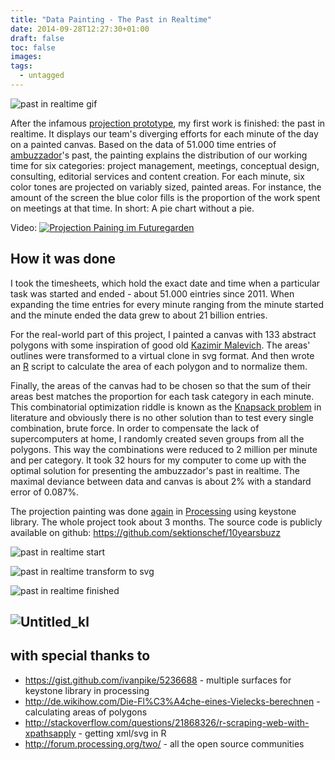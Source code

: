 ```yaml
---
title: "Data Painting - The Past in Realtime"
date: 2014-09-28T12:27:30+01:00
draft: false
toc: false
images:
tags:
  - untagged
---
```



![past in realtime gif](../images/data_painting/Untitled_kl1.gif)

After the infamous [projection prototype](http://digit.alitility.com/visualitility/projection-painting-prototype/ "Projection Painting Prototype"), my first work is finished: the past in realtime. It displays our team's diverging efforts for each minute of the day on a painted canvas. Based on the data of 51.000 time entries of [ambuzzador](http://ambuzzador.com/)'s past, the painting explains the distribution of our working time for six categories: project management, meetings, conceptual design, consulting, editorial services and content creation. For each minute, six color tones are projected on variably sized, painted areas. For instance, the amount of the screen the blue color fills is the proportion of the work spent on meetings at that time. In short: A pie chart without a pie.

Video: [![Projection Paining im Futuregarden](https://img.youtube.com/vi/CLqPOSmoUIo/0.jpg)](https://www.youtube.com/watch?v=CLqPOSmoUIo)

## How it was done

I took the timesheets, which hold the exact date and time when a particular task was started and ended - about 51.000 eintries since 2011\. When expanding the time entries for every minute ranging from the minute started and the minute ended the data grew to about 21 billion entries.

For the real-world part of this project, I painted a canvas with 133 abstract polygons with some inspiration of good old [Kazimir Malevich](http://en.wikipedia.org/wiki/Kazimir_Malevich). The areas' outlines were transformed to a virtual clone in svg format. And then wrote an [R](http://www.r-project.org/) script to calculate the area of each polygon and to normalize them.

Finally, the areas of the canvas had to be chosen so that the sum of their areas best matches the proportion for each task category in each minute. This combinatorial optimization riddle is known as the [Knapsack problem](http://en.wikipedia.org/wiki/Knapsack_problem) in literature and obviously there is no other solution than to test every single combination, brute force. In order to compensate the lack of supercomputers at home, I randomly created seven groups from all the polygons. This way the combinations were reduced to 2 million per minute and per category. It took 32 hours for my computer to come up with the optimal solution for presenting the ambuzzador's past in realtime. The maximal deviance between data and canvas is about 2% with a standard error of 0.087%.

The projection painting was done [again](http://digit.alitility.com/visualitility/projection-painting-prototype/ "Projection Painting Prototype") in [Processing](http://processing.org/) using keystone library. The whole project took about 3 months. The source code is publicly available on github: <https://github.com/sektionschef/10yearsbuzz>

![past in realtime start](../images/data_painting/P1070764-1024x768.jpg)

![past in realtime transform to svg](../images/data_painting/P1070776-1024x768.jpg)

![past in realtime finished](../images/data_painting/P1070792_ub-1024x768.jpg)

## ![Untitled_kl](../images/data_painting/Untitled_kl1.gif)

## with special thanks to

- <https://gist.github.com/ivanpike/5236688> - multiple surfaces for keystone library in processing
- <http://de.wikihow.com/Die-Fl%C3%A4che-eines-Vielecks-berechnen> - calculating areas of polygons
- <http://stackoverflow.com/questions/21868326/r-scraping-web-with-xpathsapply> - getting xml/svg in R
- <http://forum.processing.org/two/> - all the open source communities
